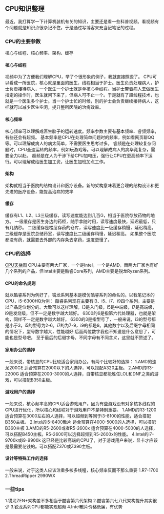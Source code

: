## CPU知识整理

最近，我打算学一下计算机装机有关的知识，主要还是看一些科普视频。看视频有个问题就是知识点很杂记不住，于是通过写博客来充当记笔记的过程。


### CPU的主要参数
核心与线程、核心频率、架构、缓存
#### 核心与线程
视频中为了方便我们理解CPU，举了个很形象的例子，我就直接照搬了。
CPU可以看成一所医院，核心就是里面的医生，线程相当于护士。医生负责处理病人，护士负责接待病人，一个医生一个护士就是单核心单线程。当护士带着病人去做医生指定的操作时，医生就闲下来了，但病人可不止一个。于是就有了超线程技术，也就是一个医生多个护士。当一个护士忙的时候，别的护士会负责继续接待病人，这样就可以减少医生空闲，提升整所医院的治病效率。
#### 核心频率
核心频率可以理解成医生脑子的运转速度。频率参数主要有基本频率、睿频频率，有些还会有超频。
基本频率是CPU在处理简单问题时的频率，例如看网页聊QQ等。可以理解成病人的病太简单，不需要医生思考过多。
睿频是在处理较复杂问题时，CPU全速运转的频率，例如玩游戏等。可以理解成病人的病毕竟复杂，需要全力以赴。
超频是在人为干涉下给CPU加电压，强行让CPU在更高频率下运行。可以理解成给医生加工资，让医生加班加点工作。
#### 架构
架构就相当于医院的结构设计和医疗设备。新的架构意味着更合理的结构设计和更先进的医疗设备，能提高治病的效率
#### 缓存
缓存有L1、L2、L3三级缓存，读写速度能达到几百G，相当于医院存放药物的地方。
一级缓存是医生身边的药柜，随手拿随时用，读写速度最快，延迟最低，只有几纳秒。
二级缓存是楼层存药的仓库，读写速度比一级缓存稍慢，延迟稍高。
三级缓存是医院总储药室，读写速度比二级缓存稍慢，延迟稍高。
如果整个医院都没有药，就需要去外部的内存条去拿药，速度更慢了。


### CPU的选择
[CPU天梯图](http://www.mydrivers.com/zhuanti/tianti/cpu/)
CPU主要有两大厂家，一个是Intel，一个是AMD，而两大厂家也有好几个系列的产品，但Intel主要是酷睿Core系列，AMD主要是锐龙Ryzen系列。
#### CPU的命名规则

就以酷睿系列为例好了，锐龙系列基本是模仿酷睿系列的命名的。以我笔记本的CPU，i5-6300HQ为例：
酷睿系列现在主要有i3、i5、i7、i9四个系列，主要是以产品定位划分的。大致可以这样理解，i3是入门级，i5是中端级，i7是高端级，i9是发烧级，但不一定是数字越大越好。
6300的6是指第六代处理器，也就是架构，同样不一定是数字越大越好。
6300的3是指型号了，一般来说，i3的型号都是小于3，i5的型号为2-6，i7的为7-9，i9的都是9。其他数字以及后缀字母相同的情况下，型号数字越大，性能越好
后面两位数字我也不知道是什么意思了，可能也是型号吧。
至于最后的后缀字母，不同字母有不同含义，这里就不赘述了。
#### 家用办公的选择
一般来说，带核显的CPU比较适合家用办公，有两个比较好的选择：
1.AMD的速龙200GE
适合预算在2000以下的人选择，可以搭配A320主板。
2.AMD的R3-2200G
适合预算在2000-3000的人选择，自带核显都能胜任LOL和DNF之类的游戏，可以搭配B350主板。
#### 游戏用户的选择
一般来说，核心频率高的CPU适合游戏用户，因为有些游戏没有对多核多线程的CPU进行优化，所以核心和线程对于游戏用户不是特别重要。
1.AMD的R3-1200
适合预算在3000左右的人选择，可以超频到等同于i3-8100的性能，适合搭配B350主板。
2.Intel的i5-8400散片
适合预算在4000-5000的人选择，可以搭配B360主板
3.AMD的R5-2600或者R5-2600x
适合预算在4000-5000的人选择，可以搭配B450主板。R5-2600可以选择超频到R5-2600x的性能。
4.Intel的i7-9700k或i9-9900k
这已经是比较高端的CPU了，对于游戏用户来说，显卡才应该是最需要花钱的。可以搭配Z370或Z390主板。
#### 设计等特殊工作的选择
一般来说，对于这类人应该注重多核多线程，核心频率反而不那么重要
1.R7-1700
2.ThreadRipper 2990WX


### 一些tips
1.锐龙ZEN+架构差不多相当于酷睿第六代架构
2.酷睿第六七八代架构提升其实很少
3.锐龙系列CPU都能实现超频
4.Intel散片价格低廉，有优势
